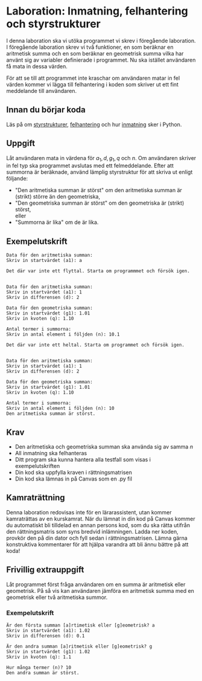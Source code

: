 # Laboration: Inmatning, felhantering och styrstrukturer

I denna laboration ska vi utöka programmet vi skrev i föregående laboration.
I föregående laboration skrev vi två funktioner, en som beräknar en aritmetisk 
summa och en som beräknar en geometrisk summa vilka har använt sig av variabler
definierade i programmet. Nu ska istället användaren få mata in dessa värden. 

För att se till att programmet inte kraschar om användaren matar in fel värden
kommer vi lägga till felhantering i koden som skriver ut ett fint meddelande till
användaren. 

## Innan du börjar koda

Läs på om [styrstrukturer][styrstrukturer], [felhantering][felhantering] och hur [inmatning][inmatning] sker i Python.

[styrstrukturer]: https://docs.python.org/3/reference/compound_stmts.html#
[felhantering]: https://docs.python.org/3/tutorial/errors.html
[inmatning]: https://docs.python.org/3/library/functions.html#input

## Uppgift

Låt användaren mata in värdena för $a_1, d, g_1, q$ och $n$. Om användaren
skriver in fel typ ska programmet avslutas med ett felmeddelande. Efter att 
summorna är beräknade, använd lämplig styrstruktur för att skriva ut 
enligt följande:

- "Den aritmetiska summan är störst" om den aritmetiska summan är (strikt) 
  större än den geometriska,
- "Den geometriska summan är störst" om den geometriska är (strikt) störst,  
  eller
- "Summorna är lika" om de är lika.

## Exempelutskrift
```
Data för den aritmetiska summan:
Skriv in startvärdet (a1): a

Det där var inte ett flyttal. Starta om programmmet och försök igen.


Data för den aritmetiska summan:
Skriv in startvärdet (a1): 1
Skriv in differensen (d): 2

Data för den geometriska summan:
Skriv in startvärdet (g1): 1.01
Skriv in kvoten (q): 1.10

Antal termer i summorna:
Skriv in antal element i följden (n): 10.1

Det där var inte ett heltal. Starta om programmet och försök igen.


Data för den aritmetiska summan:
Skriv in startvärdet (a1): 1
Skriv in differensen (d): 2

Data för den geometriska summan:
Skriv in startvärdet (g1): 1.01
Skriv in kvoten (q): 1.10

Antal termer i summorna:
Skriv in antal element i följden (n): 10
Den aritmetiska summan är störst.
```

## Krav

* Den aritmetiska och geometriska summan ska använda sig av samma $n$
* All inmatning ska felhanteras
* Ditt program ska kunna hantera alla testfall som visas i exempelutskriften
* Din kod ska uppfylla kraven i rättningsmatrisen
* Din kod ska lämnas in på Canvas som en .py fil
 
## Kamraträttning

Denna laboration redovisas inte för en lärarassistent, utan kommer kamraträttas av en kurskamrat. När du lämnat in din kod på Canvas kommer du automatiskt bli tilldelad en annan persons kod, som du ska rätta utifrån den rättningsmatris som syns bredvid inlämningen. Ladda ner koden, provkör den på din dator och fyll sedan i rättningsmatrisen. Lämna gärna konstruktiva kommentarer för att hjälpa varandra att bli ännu bättre på att koda!

## Frivillig extrauppgift

Låt programmet först fråga användaren om en summa är aritmetisk eller 
geometrisk. På så vis kan användaren jämföra en aritmetisk summa med en 
geometrisk eller två aritmetiska summor.

### Exempelutskrift
```
Är den första summan [a]rtimetisk eller [g]eometrisk? a
Skriv in startvärdet (a1): 1.02
Skriv in differensen (d): 0.1

Är den andra summan [a]ritmetisk eller [g]eometrisk? g
Skriv in startvärdet (g1): 1.02
Skriv in kvoten (q): 1.1

Hur många termer (n)? 10
Den andra summan är störst.
```
